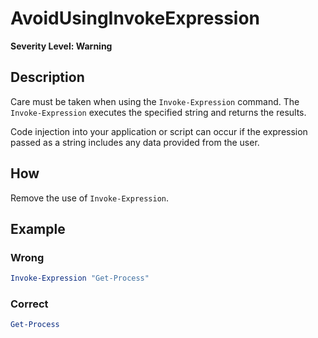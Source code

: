 # AvoidUsingInvokeExpression

**Severity Level: Warning**

## Description

Care must be taken when using the `Invoke-Expression` command. The `Invoke-Expression` executes the specified string and returns the results.

Code injection into your application or script can occur if the expression passed as a string includes any data provided from the user.

## How

Remove the use of `Invoke-Expression`.

## Example

### Wrong

``` PowerShell
Invoke-Expression "Get-Process"
```

### Correct

``` PowerShell
Get-Process
```

